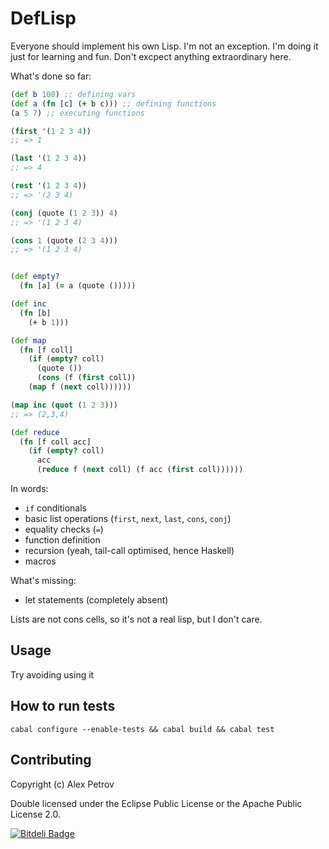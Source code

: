 # DefLisp

Everyone should implement his own Lisp. I'm not an exception. I'm doing it
just for learning and fun. Don't excpect anything extraordinary here.

What's done so far:

```clj
(def b 100) ;; defining vars
(def a (fn [c] (+ b c))) ;; defining functions
(a 5 7) ;; executing functions

(first '(1 2 3 4))
;; => 1

(last '(1 2 3 4))
;; => 4

(rest '(1 2 3 4))
;; => '(2 3 4)

(conj (quote (1 2 3)) 4)
;; => '(1 2 3 4)

(cons 1 (quote (2 3 4)))
;; => '(1 2 3 4)


(def empty?
  (fn [a] (= a (quote ()))))

(def inc
  (fn [b]
    (+ b 1)))

(def map
  (fn [f coll]
    (if (empty? coll)
      (quote ())
      (cons (f (first coll))
    (map f (next coll))))))

(map inc (quot (1 2 3)))
;; => (2,3,4)

(def reduce
  (fn [f coll acc]
    (if (empty? coll)
      acc
      (reduce f (next coll) (f acc (first coll))))))
```

In words:
  * `if` conditionals
  * basic list operations (`first`, `next`, `last`, `cons`, `conj`)
  * equality checks (`=`)
  * function definition
  * recursion (yeah, tail-call optimised, hence Haskell)
  * macros

What's missing:

  * let statements (completely absent)

Lists are not cons cells, so it's not a real lisp, but I don't care.



## Usage

Try avoiding using it

## How to run tests

```
cabal configure --enable-tests && cabal build && cabal test
```

## Contributing

Copyright (c) Alex Petrov

Double licensed under the Eclipse Public License or the Apache Public License 2.0.


[![Bitdeli Badge](https://d2weczhvl823v0.cloudfront.net/ifesdjeen/deflisp/trend.png)](https://bitdeli.com/free "Bitdeli Badge")
